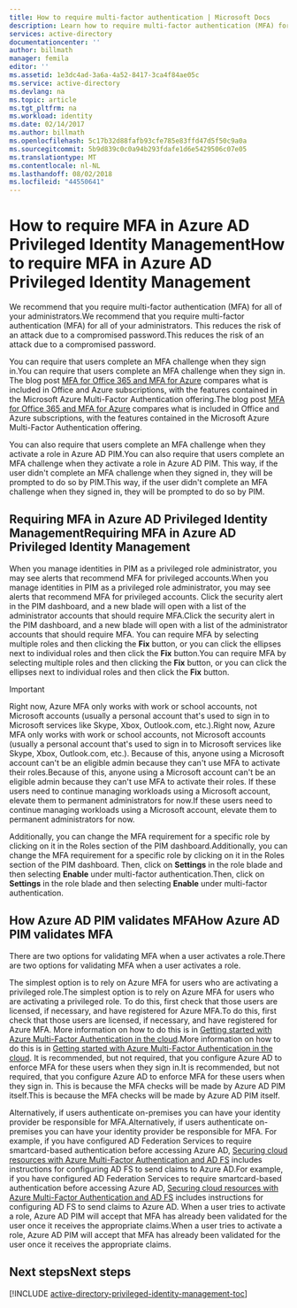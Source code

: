 ```yaml
---
title: How to require multi-factor authentication | Microsoft Docs
description: Learn how to require multi-factor authentication (MFA) for privileged identities with the Azure Active Directory Privileged Identity Management extension.
services: active-directory
documentationcenter: ''
author: billmath
manager: femila
editor: ''
ms.assetid: 1e3dc4ad-3a6a-4a52-8417-3ca4f84ae05c
ms.service: active-directory
ms.devlang: na
ms.topic: article
ms.tgt_pltfrm: na
ms.workload: identity
ms.date: 02/14/2017
ms.author: billmath
ms.openlocfilehash: 5c17b32d88fafb93cfe785e83ffd47d5f50c9a0a
ms.sourcegitcommit: 5b9d839c0c0a94b293fdafe1d6e5429506c07e05
ms.translationtype: MT
ms.contentlocale: nl-NL
ms.lasthandoff: 08/02/2018
ms.locfileid: "44550641"
---
```

# <a name="how-to-require-mfa-in-azure-ad-privileged-identity-management"></a><span data-ttu-id="38a90-103">How to require MFA in Azure AD Privileged Identity Management</span><span class="sxs-lookup"><span data-stu-id="38a90-103">How to require MFA in Azure AD Privileged Identity Management</span></span>
<span data-ttu-id="38a90-104">We recommend that you require multi-factor authentication (MFA) for all of your administrators.</span><span class="sxs-lookup"><span data-stu-id="38a90-104">We recommend that you require multi-factor authentication (MFA) for all of your administrators.</span></span> <span data-ttu-id="38a90-105">This reduces the risk of an attack due to a compromised password.</span><span class="sxs-lookup"><span data-stu-id="38a90-105">This reduces the risk of an attack due to a compromised password.</span></span>

<span data-ttu-id="38a90-106">You can require that users complete an MFA challenge when they sign in.</span><span class="sxs-lookup"><span data-stu-id="38a90-106">You can require that users complete an MFA challenge when they sign in.</span></span> <span data-ttu-id="38a90-107">The blog post [MFA for Office 365 and MFA for Azure](https://blogs.technet.microsoft.com/ad/2014/02/11/mfa-for-office-365-and-mfa-for-azure/) compares what is included in Office and Azure subscriptions, with the features contained in the Microsoft Azure Multi-Factor Authentication offering.</span><span class="sxs-lookup"><span data-stu-id="38a90-107">The blog post [MFA for Office 365 and MFA for Azure](https://blogs.technet.microsoft.com/ad/2014/02/11/mfa-for-office-365-and-mfa-for-azure/) compares what is included in Office and Azure subscriptions, with the features contained in the Microsoft Azure Multi-Factor Authentication offering.</span></span>

<span data-ttu-id="38a90-108">You can also require that users complete an MFA challenge when they activate a role in Azure AD PIM.</span><span class="sxs-lookup"><span data-stu-id="38a90-108">You can also require that users complete an MFA challenge when they activate a role in Azure AD PIM.</span></span> <span data-ttu-id="38a90-109">This way, if the user didn't complete an MFA challenge when they signed in, they will be prompted to do so by PIM.</span><span class="sxs-lookup"><span data-stu-id="38a90-109">This way, if the user didn't complete an MFA challenge when they signed in, they will be prompted to do so by PIM.</span></span>

## <a name="requiring-mfa-in-azure-ad-privileged-identity-management"></a><span data-ttu-id="38a90-110">Requiring MFA in Azure AD Privileged Identity Management</span><span class="sxs-lookup"><span data-stu-id="38a90-110">Requiring MFA in Azure AD Privileged Identity Management</span></span>
<span data-ttu-id="38a90-111">When you manage identities in PIM as a privileged role administrator, you may see alerts that recommend MFA for privileged accounts.</span><span class="sxs-lookup"><span data-stu-id="38a90-111">When you manage identities in PIM as a privileged role administrator, you may see alerts that recommend MFA for privileged accounts.</span></span> <span data-ttu-id="38a90-112">Click the security alert in the PIM dashboard, and a new blade will open with a list of the administrator accounts that should require MFA.</span><span class="sxs-lookup"><span data-stu-id="38a90-112">Click the security alert in the PIM dashboard, and a new blade will open with a list of the administrator accounts that should require MFA.</span></span>  <span data-ttu-id="38a90-113">You can require MFA by selecting multiple roles and then clicking the **Fix** button, or you can click the ellipses next to individual roles and then click the **Fix** button.</span><span class="sxs-lookup"><span data-stu-id="38a90-113">You can require MFA by selecting multiple roles and then clicking the **Fix** button, or you can click the ellipses next to individual roles and then click the **Fix** button.</span></span>

> [!IMPORTANT]
> <span data-ttu-id="38a90-114">Right now, Azure MFA only works with work or school accounts, not Microsoft accounts (usually a personal account that's used to sign in to Microsoft services like Skype, Xbox, Outlook.com, etc.).</span><span class="sxs-lookup"><span data-stu-id="38a90-114">Right now, Azure MFA only works with work or school accounts, not Microsoft accounts (usually a personal account that's used to sign in to Microsoft services like Skype, Xbox, Outlook.com, etc.).</span></span> <span data-ttu-id="38a90-115">Because of this, anyone using a Microsoft account can't be an eligible admin because they can't use MFA to activate their roles.</span><span class="sxs-lookup"><span data-stu-id="38a90-115">Because of this, anyone using a Microsoft account can't be an eligible admin because they can't use MFA to activate their roles.</span></span> <span data-ttu-id="38a90-116">If these users need to continue managing workloads using a Microsoft account, elevate them to permanent administrators for now.</span><span class="sxs-lookup"><span data-stu-id="38a90-116">If these users need to continue managing workloads using a Microsoft account, elevate them to permanent administrators for now.</span></span>
> 
> 

<span data-ttu-id="38a90-117">Additionally, you can change the MFA requirement for a specific role by clicking on it in the Roles section of the PIM dashboard.</span><span class="sxs-lookup"><span data-stu-id="38a90-117">Additionally, you can change the MFA requirement for a specific role by clicking on it in the Roles section of the PIM dashboard.</span></span> <span data-ttu-id="38a90-118">Then, click on **Settings** in the role blade and then selecting **Enable** under multi-factor authentication.</span><span class="sxs-lookup"><span data-stu-id="38a90-118">Then, click on **Settings** in the role blade and then selecting **Enable** under multi-factor authentication.</span></span>

## <a name="how-azure-ad-pim-validates-mfa"></a><span data-ttu-id="38a90-119">How Azure AD PIM validates MFA</span><span class="sxs-lookup"><span data-stu-id="38a90-119">How Azure AD PIM validates MFA</span></span>
<span data-ttu-id="38a90-120">There are two options for validating MFA when a user activates a role.</span><span class="sxs-lookup"><span data-stu-id="38a90-120">There are two options for validating MFA when a user activates a role.</span></span>

<span data-ttu-id="38a90-121">The simplest option is to rely on Azure MFA for users who are activating a privileged role.</span><span class="sxs-lookup"><span data-stu-id="38a90-121">The simplest option is to rely on Azure MFA for users who are activating a privileged role.</span></span> <span data-ttu-id="38a90-122">To do this, first check that those users are licensed, if necessary, and have registered for Azure MFA.</span><span class="sxs-lookup"><span data-stu-id="38a90-122">To do this, first check that those users are licensed, if necessary, and have registered for Azure MFA.</span></span> <span data-ttu-id="38a90-123">More information on how to do this is in [Getting started with Azure Multi-Factor Authentication in the cloud](../multi-factor-authentication/multi-factor-authentication-get-started-cloud.md).</span><span class="sxs-lookup"><span data-stu-id="38a90-123">More information on how to do this is in [Getting started with Azure Multi-Factor Authentication in the cloud](../multi-factor-authentication/multi-factor-authentication-get-started-cloud.md).</span></span> <span data-ttu-id="38a90-124">It is recommended, but not required, that you configure Azure AD to enforce MFA for these users when they sign in.</span><span class="sxs-lookup"><span data-stu-id="38a90-124">It is recommended, but not required, that you configure Azure AD to enforce MFA for these users when they sign in.</span></span> <span data-ttu-id="38a90-125">This is because the MFA checks will be made by Azure AD PIM itself.</span><span class="sxs-lookup"><span data-stu-id="38a90-125">This is because the MFA checks will be made by Azure AD PIM itself.</span></span>

<span data-ttu-id="38a90-126">Alternatively, if users authenticate on-premises you can have your identity provider be responsible for MFA.</span><span class="sxs-lookup"><span data-stu-id="38a90-126">Alternatively, if users authenticate on-premises you can have your identity provider be responsible for MFA.</span></span> <span data-ttu-id="38a90-127">For example, if you have configured AD Federation Services to require smartcard-based authentication before accessing Azure AD, [Securing cloud resources with Azure Multi-Factor Authentication and AD FS](../multi-factor-authentication/multi-factor-authentication-get-started-adfs-cloud.md) includes instructions for configuring AD FS to send claims to Azure AD.</span><span class="sxs-lookup"><span data-stu-id="38a90-127">For example, if you have configured AD Federation Services to require smartcard-based authentication before accessing Azure AD, [Securing cloud resources with Azure Multi-Factor Authentication and AD FS](../multi-factor-authentication/multi-factor-authentication-get-started-adfs-cloud.md) includes instructions for configuring AD FS to send claims to Azure AD.</span></span> <span data-ttu-id="38a90-128">When a user tries to activate a role, Azure AD PIM will accept that MFA has already been validated for the user once it receives the appropriate claims.</span><span class="sxs-lookup"><span data-stu-id="38a90-128">When a user tries to activate a role, Azure AD PIM will accept that MFA has already been validated for the user once it receives the appropriate claims.</span></span>

<!--Every topic should have next steps and links to the next logical set of content to keep the customer engaged-->
## <a name="next-steps"></a><span data-ttu-id="38a90-129">Next steps</span><span class="sxs-lookup"><span data-stu-id="38a90-129">Next steps</span></span>
[!INCLUDE [active-directory-privileged-identity-management-toc](../../includes/active-directory-privileged-identity-management-toc.md)]

